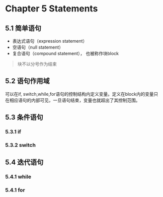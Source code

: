 # Chapter 5 Statements

## 5.1 简单语句

* 表达式语句（expression statement）
* 空语句（null statement）
* 复合语句（compound statement）， 也被称作块block
> 块不以分号作为结束

## 5.2 语句作用域
可以在if, switch,while,for语句的控制结构内定义变量。定义在block内的变量只在相应语句的内部可见，一旦语句结束，变量也就超出了其控制范围。

## 5.3 条件语句

### 5.3.1 if
### 5.3.2 switch

## 5.4 迭代语句
### 5.4.1 while
### 5.4.1 for